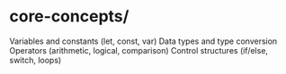 # core-concepts/

Variables and constants (let, const, var)
Data types and type conversion
Operators (arithmetic, logical, comparison)
Control structures (if/else, switch, loops)